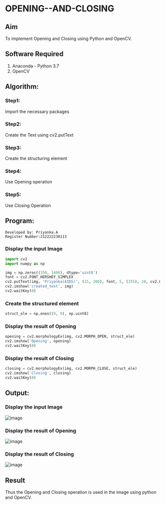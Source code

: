 # OPENING--AND-CLOSING
## Aim
To implement Opening and Closing using Python and OpenCV.

## Software Required
1. Anaconda - Python 3.7
2. OpenCV
## Algorithm:
### Step1:
Import the necessary packages
### Step2:
Create the Text using cv2.putText
### Step3:
Create the structuring element

### Step4:
Use Opening operation

### Step5:
Use Closing Operation

## Program:
```
Developed by: Priyanka.A
Register Number:212222230113
```
### Display the input Image
```py
import cv2
import numpy as np

img = np.zeros((350, 1400), dtype='uint8')
font = cv2.FONT_HERSHEY_SIMPLEX
cv2.putText(img, 'Priyanka(AIDS)', (15, 200), font, 5, (255), 10, cv2.LINE_AA)
cv2.imshow('created_text', img)
cv2.waitKey(0)
```
### Create the structured element
```py
struct_ele = np.ones((9, 9), np.uint8)
```
### Display the result of Opening
```py
opening = cv2.morphologyEx(img, cv2.MORPH_OPEN, struct_ele)
cv2.imshow('Opening', opening)
cv2.waitKey(0)
```
### Display the result of Closing
```py
closing = cv2.morphologyEx(img, cv2.MORPH_CLOSE, struct_ele)
cv2.imshow('Closing', closing)
cv2.waitKey(0)
```
## Output:

### Display the input Image
![image](https://github.com/PriyankaAnnadurai/OPENING--AND-CLOSING/assets/118351569/d1307f67-f53a-4290-9d22-0b6f61c51d08)

### Display the result of Opening
![image](https://github.com/PriyankaAnnadurai/OPENING--AND-CLOSING/assets/118351569/ba377ce4-54d8-42e0-8f93-2e09d6a97fbe)

### Display the result of Closing
![image](https://github.com/PriyankaAnnadurai/OPENING--AND-CLOSING/assets/118351569/7efd42c0-5ae5-4850-842d-ffcdb52df5aa)

## Result
Thus the Opening and Closing operation is used in the image using python and OpenCV.
